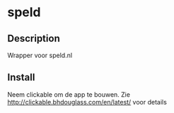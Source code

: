 # speld

## Description
Wrapper voor speld.nl

## Install 
Neem clickable om de app te bouwen.
Zie http://clickable.bhdouglass.com/en/latest/ voor details

